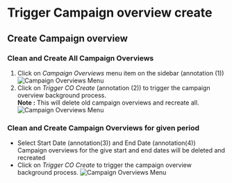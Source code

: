 # Trigger Campaign overview create

## Create Campaign overview


### Clean and Create All Campaign Overviews

1. Click on _Campaign Overviews_ menu item on the sidebar (annotation (1))  
![Campaign Overviews Menu](/documentation/images/admin/co/view1.png)
2. Click on _Trigger CO Create_ (annotation (2)) to trigger the campaign overview background process.  
**Note :** This will delete old campaign overviews and recreate all.
![Campaign Overviews Menu](/documentation/images/admin/co/triggerview1.png)


### Clean and Create Campaign Overviews for given period

* Select Start Date (annotation(3)) and End Date (annotation(4))  
Campaign overviews for the give start and end dates will be deleted and recreated
* Click on _Trigger CO Create_ to trigger the campaign overview background process.
![Campaign Overviews Menu](/documentation/images/admin/co/triggerview2.png)

